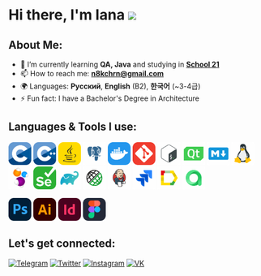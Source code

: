# Hi there, I'm Iana <img src="https://media.giphy.com/media/mGcNjsfWAjY5AEZNw6/giphy.gif" width="50">

## About Me:

- 🌱 I’m currently learning **QA, Java** and studying in [**School 21**](https://21-school.ru/)
- 📫 How to reach me: **n8kchrn@gmail.com**
- 🌍 Languages: **Русский**, **English** (B2),  **한국어** (~3-4급)
- ⚡ Fun fact: I have a Bachelor's Degree in Architecture


## Languages & Tools I use:

<a href="https://www.cprogramming.com"><img src="icons/c.svg" title="C" alt="C" width="45" height="45"/></a>
<a href="https://isocpp.org"><img src="icons/cpp.svg" title="CPP" alt="CPP" width="45" height="45"/></a>
<a href="https://www.java.com"><img src="icons/java.svg" title="Java" alt="Java" width="45" height="45"/></a>
<a href="https://www.postgresql.org"><img src="icons/postgreSQL.svg" title="PostgreSQL" alt="PostgreSQL" width="45" height="45"/></a>
<a href="https://www.docker.com"><img src="icons/docker.svg" title="Docker" alt="Docker" width="45" height="45"/></a>
<a href="https://git-scm.com"><img src="icons/git.svg" title="Git" alt="Git" width="45" height="45"/></a>
<a href="https://www.gnu.org/software/bash"><img src="icons/bash.svg" title="Bash" alt="Bash" width="45" height="45"/></a>
<a href="https://www.qt.io"><img src="icons/qt.svg" title="QT" alt="QT" width="45" height="45"/></a>
<a href="https://www.markdownguide.org"><img src="icons/md.svg" title="Markdown" alt="Markdown" width="45" height="45"/></a>
<a href="https://git.kernel.org/pub/scm/linux/kernel/git/torvalds/linux.git"><img src="icons/linux.svg" title="Linux" alt="Linux" width="45" height="45"/></a>
<a href="https://selenide.org"><img src="icons/selenide.svg" title="Selenide" alt="Selenide" width="45" height="45"/></a>
<a href="https://www.selenium.dev"><img src="icons/selenuim.svg" title="Selenium" alt="Selenium" width="45" height="45"/></a>
<a href="https://gradle.org"><img src="icons/gradle.svg" title="Gradle" alt="Gradle" width="45" height="45"/></a>
<a href="https://rest-assured.io"><img src="icons/rest_assured.svg" title="REST Assured" alt="REST Assured" width="45" height="45"/></a>
<a href="https://www.jenkins.io"><img src="icons/jenkins.svg" title="Jenkins" alt="Jenkins" width="45" height="45"/></a>
<a href="https://www.atlassian.com/software/jira"><img src="icons/jira.svg" title="Jira" alt="Jira" width="45" height="45"/></a>
<a href="https://qameta.io/allure-report"><img src="icons/allure_report.svg" title="Allure Report" alt="Allure Report" width="45" height="45"/></a>
<a href="https://qameta.io"><img src="icons/allure_testops.svg" title="Allure Testops" alt="REST Assured" width="45" height="45"/></a>

<a href="https://www.adobe.com/products/photoshop.html"><img src="icons/ps.svg" title="Photoshop" alt="Photoshop" width="45" height="45"/></a>
<a href="https://www.adobe.com/products/illustrator.html"><img src="icons/ai.svg" title="Illustrator" alt="Illustrator" width="45" height="45"/></a>
<a href="https://www.adobe.com/products/indesign.html"><img src="icons/id.svg" title="InDesign" alt="InDesign" width="45" height="45"/></a>
<a href="https://www.figma.com"><img src="icons/figma.svg" title="Figma" alt="Figma" width="45" height="45"/></a>


## Let's get connected:
[![Telegram](https://img.shields.io/badge/@gloomyjana-26A5E4?style=flat&logo=telegram&logoColor=white)](https://t.me/gloomyjana)
[![Twitter](https://img.shields.io/badge/@gloomyjana-1DA1F2?style=flat&logo=twitter&logoColor=white)](https://twitter.com/gloomyjana)
[![Instagram](https://img.shields.io/badge/@gl8myana-E4405F?style=flat&logo=instagram&logoColor=white)](https://www.instagram.com/gl8myana)
[![VK](https://img.shields.io/badge/@akchur1na-0077FF?style=flat&logo=vk&logoColor=white)](https://vk.com/akchur1na)
